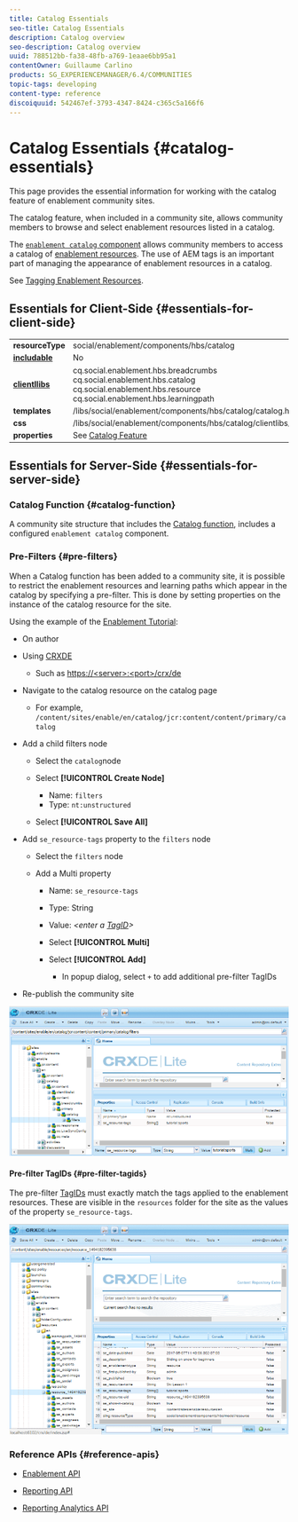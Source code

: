 ```yaml
---
title: Catalog Essentials
seo-title: Catalog Essentials
description: Catalog overview
seo-description: Catalog overview
uuid: 788512bb-fa38-48fb-a769-1eaae6bb95a1
contentOwner: Guillaume Carlino
products: SG_EXPERIENCEMANAGER/6.4/COMMUNITIES
topic-tags: developing
content-type: reference
discoiquuid: 542467ef-3793-4347-8424-c365c5a166f6
---
```


# Catalog Essentials {#catalog-essentials}

This page provides the essential information for working with the catalog feature of enablement community sites.

The catalog feature, when included in a community site, allows community members to browse and select enablement resources listed in a catalog.

The [ `enablement catalog` component](catalog.md) allows community members to access a catalog of [enablement resources](resources.md). The use of AEM tags is an important part of managing the appearance of enablement resources in a catalog.

See [Tagging Enablement Resources](tag-resources.md).

## Essentials for Client-Side {#essentials-for-client-side}

<table> 
 <tbody> 
  <tr> 
   <td> <strong>resourceType</strong></td> 
   <td>social/enablement/components/hbs/catalog</td> 
  </tr> 
  <tr> 
   <td> <a href="scf.md#add-or-include-a-communities-component"><strong>includable</strong></a></td> 
   <td>No</td> 
  </tr> 
  <tr> 
   <td> <a href="clientlibs.md"><strong>clientllibs</strong></a></td> 
   <td>cq.social.enablement.hbs.breadcrumbs<br /> cq.social.enablement.hbs.catalog<br /> cq.social.enablement.hbs.resource<br /> cq.social.enablement.hbs.learningpath</td> 
  </tr> 
  <tr> 
   <td> <strong>templates</strong></td> 
   <td> /libs/social/enablement/components/hbs/catalog/catalog.hbs<br /> </td> 
  </tr> 
  <tr> 
   <td> <strong>css</strong></td> 
   <td> /libs/social/enablement/components/hbs/catalog/clientlibs/catalog.css</td> 
  </tr> 
  <tr> 
   <td><strong> properties</strong></td> 
   <td>See <a href="catalog.md">Catalog Feature</a></td> 
  </tr> 
 </tbody> 
</table>

## Essentials for Server-Side {#essentials-for-server-side}

### Catalog Function {#catalog-function}

A community site structure that includes the [Catalog function](functions.md#catalog-function), includes a configured `enablement catalog` component.

### Pre-Filters {#pre-filters}

When a Catalog function has been added to a community site, it is possible to restrict the enablement resources and learning paths which appear in the catalog by specifying a pre-filter. This is done by setting properties on the instance of the catalog resource for the site.

Using the example of the [Enablement Tutorial](getting-started-enablement.md):

* On author
* Using [CRXDE](../../help/sites-developing/developing-with-crxde-lite.md)

    * Such as [https://&lt;server&gt;:&lt;port&gt;/crx/de](http://localhost:4502/crx/de)

* Navigate to the catalog resource on the catalog page

    * For example, `/content/sites/enable/en/catalog/jcr:content/content/primary/catalog`

* Add a child filters node

    * Select the `catalog`node
    * Select **[!UICONTROL Create Node]**

        * Name: `filters`
        * Type: `nt:unstructured`

    * Select **[!UICONTROL Save All]**

* Add `se_resource-tags` property to the `filters` node

    * Select the `filters` node
    * Add a Multi property

        * Name: `se_resource-tags`
        * Type: String
        * Value: *&lt;enter a [TagID](#pre-filter-tagids)&gt;*
        * Select **[!UICONTROL Multi]**
        * Select **[!UICONTROL Add]**

            * In popup dialog, select `+` to add additional pre-filter TagIDs

* Re-publish the community site

![chlimage_1-189](assets/chlimage_1-189.png) 

#### Pre-filter TagIDs {#pre-filter-tagids}

The pre-filter [TagIDs](../../help/sites-developing/framework.md#tagid) must exactly match the tags applied to the enablement resources. These are visible in the `resources` folder for the site as the values of the property `se_resource-tags`.

![chlimage_1-190](assets/chlimage_1-190.png) 

### Reference APIs {#reference-apis}

* [Enablement API](https://helpx.adobe.com/experience-manager/6-4/sites/developing/using/reference-materials/javadoc/com/adobe/cq/social/enablement/client/api/package-summary.html)

* [Reporting API](https://helpx.adobe.com/experience-manager/6-4/sites/developing/using/reference-materials/javadoc/com/adobe/cq/social/enablement/client/reporting/api/package-summary.html)

* [Reporting Analytics API](https://helpx.adobe.com/experience-manager/6-4/sites/developing/using/reference-materials/javadoc/com/adobe/cq/social/enablement/client/reporting/analytics/api/package-summary.html)

